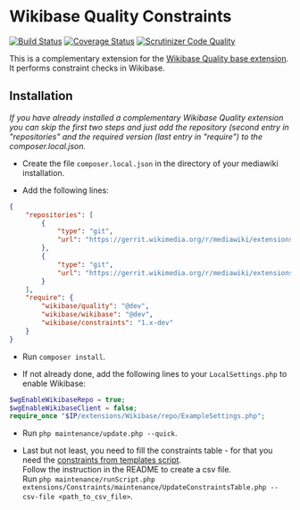 # Wikibase Quality Constraints
[![Build Status][travis-badge]][travis]
[![Coverage Status][coveralls-badge]][coveralls]
[![Scrutinizer Code Quality][scrutinizer-badge]][scrutinizer]

This is a complementary extension for the [Wikibase Quality base extension][wbq].
It performs constraint checks in Wikibase.

[travis-badge]: https://travis-ci.org/wikimedia/mediawiki-extensions-WikibaseQualityConstraints.svg?branch=master
[travis]: https://travis-ci.org/wikimedia/mediawiki-extensions-WikibaseQualityConstraints
[coveralls-badge]: https://coveralls.io/repos/wikimedia/mediawiki-extensions-WikibaseQualityConstraints/badge.svg
[coveralls]: https://coveralls.io/r/wikimedia/mediawiki-extensions-WikibaseQualityConstraints
[scrutinizer-badge]: https://scrutinizer-ci.com/g/wikimedia/mediawiki-extensions-WikibaseQualityConstraints/badges/quality-score.png?b=master
[scrutinizer]: https://scrutinizer-ci.com/g/wikimedia/mediawiki-extensions-WikibaseQualityConstraints/?branch=master
[wbq]: https://github.com/wikimedia/mediawiki-extensions-WikibaseQuality.git

## Installation

_If you have already installed a complementary Wikibase Quality extension you can skip the first two steps and just
add the repository (second entry in "repositories" and the required version (last entry in "require") to the
composer.local.json._  

* Create the file `composer.local.json` in the directory of your mediawiki installation.

* Add the following lines:
```json
{
    "repositories": [
        {
            "type": "git",
            "url": "https://gerrit.wikimedia.org/r/mediawiki/extensions/WikibaseQuality"
        },
        {
            "type": "git",
            "url": "https://gerrit.wikimedia.org/r/mediawiki/extensions/WikibaseQualityConstraints"
        }
    ],
    "require": {
        "wikibase/quality": "@dev",
        "wikibase/wikibase": "@dev",
        "wikibase/constraints": "1.x-dev"
    }
}
```

* Run `composer install`.

* If not already done, add the following lines to your `LocalSettings.php` to enable Wikibase:
```php
$wgEnableWikibaseRepo = true;
$wgEnableWikibaseClient = false;
require_once "$IP/extensions/Wikibase/repo/ExampleSettings.php";
```

* Run `php maintenance/update.php --quick`.

* Last but not least, you need to fill the constraints table - for that you need the
[constraints from templates script](https://github.com/WikidataQuality/ConstraintsFromTemplates).  
Follow the instruction in the README to create a csv file.  
Run `php maintenance/runScript.php extensions/Constraints/maintenance/UpdateConstraintsTable.php --csv-file <path_to_csv_file>`.

